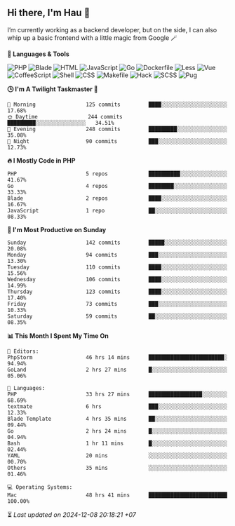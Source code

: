 ## Hi there, I'm Hau 👋
I’m currently working as a backend developer, but on the side, I can also whip up a basic frontend with a little magic from Google 🪄

<!--START_SECTION:readme-stats-->
**💬 Languages & Tools**

![PHP](https://img.shields.io/badge/PHP-56.05%25-4F5D95?&logo=PHP&labelColor=151b23)
![Blade](https://img.shields.io/badge/Blade-36.58%25-f7523f?&logo=Blade&labelColor=151b23)
![HTML](https://img.shields.io/badge/HTML-05.16%25-e34c26?&logo=HTML&labelColor=151b23)
![JavaScript](https://img.shields.io/badge/JavaScript-00.82%25-f1e05a?&logo=JavaScript&labelColor=151b23)
![Go](https://img.shields.io/badge/Go-00.61%25-00ADD8?&logo=Go&labelColor=151b23)
![Dockerfile](https://img.shields.io/badge/Dockerfile-00.29%25-384d54?&logo=Dockerfile&labelColor=151b23)
![Less](https://img.shields.io/badge/Less-00.12%25-1d365d?&logo=Less&labelColor=151b23)
![Vue](https://img.shields.io/badge/Vue-00.11%25-41b883?&logo=Vue&labelColor=151b23)
![CoffeeScript](https://img.shields.io/badge/CoffeeScript-00.11%25-244776?&logo=CoffeeScript&labelColor=151b23)
![Shell](https://img.shields.io/badge/Shell-00.10%25-89e051?&logo=Shell&labelColor=151b23)
![CSS](https://img.shields.io/badge/CSS-00.03%25-663399?&logo=CSS&labelColor=151b23)
![Makefile](https://img.shields.io/badge/Makefile-00.01%25-427819?&logo=Makefile&labelColor=151b23)
![Hack](https://img.shields.io/badge/Hack-00.01%25-878787?&logo=Hack&labelColor=151b23)
![SCSS](https://img.shields.io/badge/SCSS-00.00%25-c6538c?&logo=SCSS&labelColor=151b23)
![Pug](https://img.shields.io/badge/Pug-00.00%25-a86454?&logo=Pug&labelColor=151b23)


**🕒 I'm A Twilight Taskmaster 🌆**

```text
🌅 Morning                125 commits         ████░░░░░░░░░░░░░░░░░░░░░   17.68%
🌞 Daytime                244 commits         █████████░░░░░░░░░░░░░░░░   34.51%
🌆 Evening                248 commits         █████████░░░░░░░░░░░░░░░░   35.08%
🌙 Night                  90 commits          ███░░░░░░░░░░░░░░░░░░░░░░   12.73%
```

**🔥 I Mostly Code in PHP**

```text
PHP                      5 repos             ██████████░░░░░░░░░░░░░░░   41.67%
Go                       4 repos             ████████░░░░░░░░░░░░░░░░░   33.33%
Blade                    2 repos             ████░░░░░░░░░░░░░░░░░░░░░   16.67%
JavaScript               1 repo              ██░░░░░░░░░░░░░░░░░░░░░░░   08.33%
```

**📅 I'm Most Productive on Sunday**

```text
Sunday                   142 commits         █████░░░░░░░░░░░░░░░░░░░░   20.08%
Monday                   94 commits          ███░░░░░░░░░░░░░░░░░░░░░░   13.30%
Tuesday                  110 commits         ████░░░░░░░░░░░░░░░░░░░░░   15.56%
Wednesday                106 commits         ████░░░░░░░░░░░░░░░░░░░░░   14.99%
Thursday                 123 commits         ████░░░░░░░░░░░░░░░░░░░░░   17.40%
Friday                   73 commits          ███░░░░░░░░░░░░░░░░░░░░░░   10.33%
Saturday                 59 commits          ██░░░░░░░░░░░░░░░░░░░░░░░   08.35%
```

**📊 This Month I Spent My Time On**

```text
📝 Editors:
PhpStorm                 46 hrs 14 mins      ████████████████████████░   94.94%
GoLand                   2 hrs 27 mins       █░░░░░░░░░░░░░░░░░░░░░░░░   05.06%

💬 Languages:
PHP                      33 hrs 27 mins      █████████████████░░░░░░░░   68.69%
textmate                 6 hrs               ███░░░░░░░░░░░░░░░░░░░░░░   12.33%
Blade Template           4 hrs 35 mins       ██░░░░░░░░░░░░░░░░░░░░░░░   09.44%
Go                       2 hrs 24 mins       █░░░░░░░░░░░░░░░░░░░░░░░░   04.94%
Bash                     1 hr 11 mins        █░░░░░░░░░░░░░░░░░░░░░░░░   02.44%
YAML                     20 mins             ░░░░░░░░░░░░░░░░░░░░░░░░░   00.70%
Others                   35 mins             ░░░░░░░░░░░░░░░░░░░░░░░░░   01.46%

💻 Operating Systems:
Mac                      48 hrs 41 mins      █████████████████████████   100.00%
```



⏳ *Last updated on 2024-12-08 20:18:21 +07*
<!--END_SECTION:readme-stats-->
